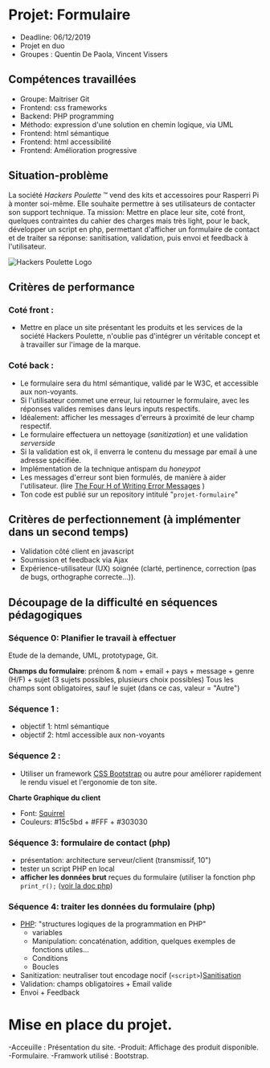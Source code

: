 # Projet: Formulaire

- Deadline: 06/12/2019
- Projet en duo
- Groupes : Quentin De Paola, Vincent Vissers

## Compétences travaillées

- Groupe: Maitriser Git
- Frontend: css frameworks
- Backend: PHP programming
- Méthodo: expression d'une solution en chemin logique, via UML
- Frontend: html sémantique
- Frontend: html accessibilité
- Frontend: Amélioration progressive

## Situation-problème

La société *Hackers Poulette* ™ vend des kits et accessoires pour Rasperri Pi à monter soi-même. Elle souhaite permettre à ses utilisateurs de contacter son support technique.
Ta mission: Mettre en place leur site, coté front, quelques contraintes du cahier des charges mais très light, pour le back, développer un script en php, permettant d'afficher un formulaire de contact et de traiter sa réponse: sanitisation, validation, puis envoi et feedback à l'utilisateur.

![Hackers Poulette Logo](./hackers-poulette-logo.png "Logo Hackers Poulette (via Hipster Logo Generator")

## Critères de performance

### Coté front :

- Mettre en place un site présentant les produits et les services de la société Hackers Poulette, n'oublie pas d'intégrer un véritable concept et à travailler sur l'image de la marque.

### Coté back :

- Le formulaire sera du html sémantique, validé par le W3C, et accessible aux non-voyants.
- Si l'utilisateur commet une erreur, lui retourner le formulaire, avec les réponses valides remises dans leurs inputs respectifs.
- Idéalement: afficher les messages d'erreurs à proximité de leur champ respectif.
- Le formulaire effectuera un nettoyage (*sanitization*) et une validation *serverside*
- Si la validation est ok, il enverra le contenu du message par email à une adresse spécifiée.
- Implémentation de la technique antispam du *honeypot*
- Les messages d'erreur sont bien formulés, de manière à aider l'utilisateur. (lire [The Four H of Writing Error Messages](http://uxmas.com/2012/the-4-hs-of-writing-error-messages) )
- Ton code est publié sur un repository intitulé "`projet-formulaire`"

## Critères de perfectionnement (à implémenter dans un second temps)

- Validation côté client en javascript
- Soumission et feedback via Ajax
- Expérience-utilisateur (UX) soignée (clarté, pertinence, correction (pas de bugs, orthographe correcte...)).

## Découpage de la difficulté en séquences pédagogiques

### Séquence 0: Planifier le travail à effectuer

Etude de la demande, UML, prototypage, Git.

**Champs du formulaire**: prénom & nom + email + pays + message + genre (H/F) + sujet (3 sujets possibles, plusieurs choix possibles)
Tous les champs sont obligatoires, sauf le sujet (dans ce cas, valeur = "Autre")

### Séquence 1 :

- objectif 1: html sémantique
- objectif 2: html accessible aux non-voyants

### Séquence 2 :

- Utiliser un framework [CSS Bootstrap](http://getbootstrap.com/) ou autre pour améliorer rapidement le rendu visuel et l'ergonomie de ton site.

**Charte Graphique du client**

- Font: [Squirrel](https://www.fontsquirrel.com/fonts/bellota)
- Couleurs: #15c5bd + #FFF + #303030

### Séquence 3: formulaire de contact (php)

- présentation: architecture serveur/client (transmissif, 10")
- tester un script PHP en local
- **afficher les données brut** reçues du formulaire (utiliser la fonction php `print_r();` ([voir la doc php](http://php.net/manual/en/function.print-r.php))

### Séquence 4: traiter les données du formulaire (php)

- [PHP](../../Parcours/03-Montagne/12-PHP): "structures logiques de la programmation en PHP"
	- variables
	- Manipulation: concaténation, addition, quelques exemples de fonctions utiles...
	- Conditions
	- Boucles
- Sanitization: neutraliser tout encodage nocif (`<script>`)[Sanitisation](../../Advice/0.9.Sanitize/sanitisationPHP.md)
- Validation: champs obligatoires + Email valide
- Envoi + Feedback
# Mise en place du projet.
  -Acceuille : Présentation du site.
  -Produit: Affichage des produit disponible.
  -Formulaire.
  -Framwork utilisé : Bootstrap.
  
